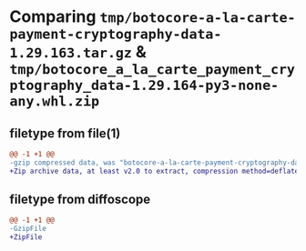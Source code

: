 # Comparing `tmp/botocore-a-la-carte-payment-cryptography-data-1.29.163.tar.gz` & `tmp/botocore_a_la_carte_payment_cryptography_data-1.29.164-py3-none-any.whl.zip`

## filetype from file(1)

```diff
@@ -1 +1 @@
-gzip compressed data, was "botocore-a-la-carte-payment-cryptography-data-1.29.163.tar", last modified: Thu Jun 29 01:40:20 2023, max compression
+Zip archive data, at least v2.0 to extract, compression method=deflate
```

## filetype from diffoscope

```diff
@@ -1 +1 @@
-GzipFile
+ZipFile
```

